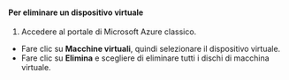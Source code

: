 #### Per eliminare un dispositivo virtuale
1. Accedere al portale di Microsoft Azure classico.

* Fare clic su **Macchine virtuali**, quindi selezionare il dispositivo virtuale.
* Fare clic su **Elimina** e scegliere di eliminare tutti i dischi di macchina virtuale.

<!---HONumber=AcomDC_0128_2016-->